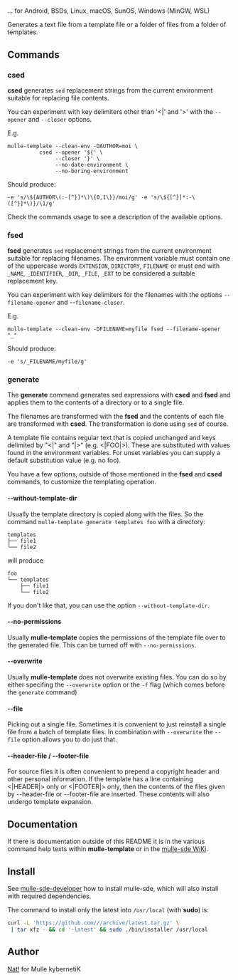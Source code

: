 # 

... for Android, BSDs, Linux, macOS, SunOS, Windows (MinGW, WSL)

Generates a text file from a template file or a folder of files from a folder
of templates.





## Commands


### csed

**csed** generates `sed` replacement strings from the current environment
suitable for replacing file contents.

You can experiment with key delimiters other than '<|' and '>' with the
`--opener` and `--closer` options.

E.g.

```
mulle-template --clean-env -DAUTHOR=moi \
          csed --opener '${' \
               --closer '}' \
               --no-date-environment \
               --no-boring-environment
```

Should produce:

```
-e 's/\${AUTHOR\(:-[^}]*\)\{0,1\}}/moi/g' -e 's/\${[^}]*:-\([^}]*\)}/\1/g'
```

Check the commands usage to see a description of the available options.


### fsed

**fsed** generates `sed` replacement strings from the current environment
suitable for replacing filenames. The environment variable must contain one of
the uppercase words `EXTENSION`, `DIRECTORY`, `FILENAME` or must end with
`_NAME`, `_IDENTIFIER`, `_DIR`, `_FILE`, `_EXT` to be considered a suitable
replacement key.

You can experiment with key delimiters for the filenames with the options
`--filename-opener` and --`filename-closer`.

E.g.

```
mulle-template --clean-env -DFILENAME=myfile fsed --filename-opener "_"
```

Should produce:

```
-e 's/_FILENAME/myfile/g'
```

### generate

The **generate** command generates sed expressions with **csed** and
**fsed** and applies them to the contents of a directory or to a single file.

The filenames are transformed with the **fsed** and the contents of each
file are transformed with **csed**. The transformation is done using `sed`
of course.

A template file contains regular text that is copied unchanged and keys
delimited by "<|" and "|>" (e.g. <|FOO|>). These are substituted with values
found in the environment variables. For unset variables you can supply a default
substitution value (e.g. no foo).

You have a few options, outside of those mentioned in the **fsed** and **csed**
commands, to customize the templating operation.


#### --without-template-dir

Usually the template directory is copied along with the files. So the command
`mulle-template generate templates foo`  with a directory:

```
templates
├── file1
└── file2
```

will produce

```
foo
└── templates
    ├── file1
    └── file2
```

If you don't like that, you can use the option `--without-template-dir`.

#### --no-permissions

Usually **mulle-template** copies the permissions of the template file over
to the generated file. This can be turned off with `--no-permissions`.

#### --overwrite

Usually **mulle-template** does not overwrite existing files. You can do so
by either specifing the `--overwrite` option or the `-f` flag (which comes
before the `generate` command)

#### --file

Picking out a single file. Sometimes it is convenient to just reinstall a
single file from a batch of template files. In combination with
`--overwrite` the `--file` option allows you to do just that.

#### --header-file / --footer-file

For source files it is often convenient to prepend a copyright header and
other personal information. If the template has a line containing
<|HEADER|> only or <|FOOTER|> only, then the contents of the files given by
--header-file or --footer-file are inserted. These contents will also undergo
template expansion.



## Documentation

If there is documentation outside of this README it is in the various
command help texts within **mulle-template** or in the
[mulle-sde WiKi](//github.com/mulle-sde/mulle-sde/wiki).






## Install

See [mulle-sde-developer](//github.com/mulle-sde/mulle-sde-developer) how to
install mulle-sde, which will also install  with required
dependencies.

The command to install only the latest  into
`/usr/local` (with **sudo**) is:

``` bash
curl -L 'https://github.com///archive/latest.tar.gz' \
 | tar xfz - && cd '-latest' && sudo ./bin/installer /usr/local
```



## Author

[Nat!](https://mulle-kybernetik.com/weblog) for Mulle kybernetiK
